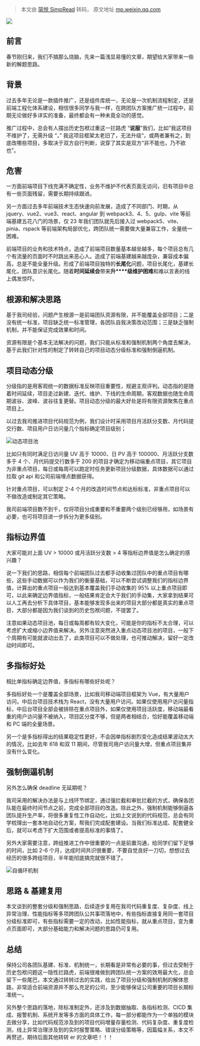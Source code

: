 > 本文由 [简悦 SimpRead](http://ksria.com/simpread/) 转码， 原文地址 [mp.weixin.qq.com](https://mp.weixin.qq.com/s/Tg6SuSPFcfiaH6mSoZ9h2w)

![](https://mmbiz.qpic.cn/mmbiz_png/T81bAV0NNN9XsAgiaOUNG4HmEjomvBLcqxyJarP6vUZcRxiazpH3xaicZVswq5MibkiauibPzicQblxcibowSI6ABjwqTw/640?wx_fmt=png&from=appmsg)

前言
--

春节刚归来，我们不搞那么烧脑，先来一篇浅显易懂的文章，期望给大家带来一些新的解题思路。

背景
--

过去多年无论是一款插件推广，还是组件库统一，无论是一次机制流程制定，还是前端工程化体系建设，相信很多同学与我一样，在跨团队方案推广统一过程中，前期无论做好多详实的准备，最终都会有一种未竟全功的感觉。

推广过程中，总会有人摆出历史包袱过重这一拦路虎 “**说服**”我们，比如”我这项目不维护了，无需升级 “，” 我这项目框架太老旧了，无法升级“，或两者兼有之，到底改哪些项目，多取决于双方自行判断，说穿了其实是双方“非不能也，乃不欲也”。

危害
--

一方面前端项目下线充满不确定性，业务不维护不代表页面无访问，旧有项目中总有一些页面残留，需要长期持续跟进。

另一方面过去多年前端技术生态快速向前发展，造成了不同部门、时期，从 jquery、vue2、vue3、react、angular 到 webpack3、4、5、gulp、vite 等前端基建五花八门的场景，仅 23 年我们团队就先后接入过 webpack5、vite、pinia、rspack 等前端架构局部优化，跨团队统一需要做大量兼容工作，全量统一困难。

前端项目的业务和技术特点，造成了前端项目数量基本越垒越多，每个项目总有几个有流量的页面时不时跳出来恶心人。造成了前端基建越来越庞杂，兼容成本偏高，总是不能全量升级。形成了前端项目独特的**长尾化**问题，项目长尾化，基建长尾化，团队意识长尾化。随着**时间延续会**带来**升****级维护困难**和难以言表的线上偶发惊吓。

根源和解决思路
-------

基于我司经验，问题产生根源一是前端团队资源有限，并不能覆盖全部项目；二是没有统一标准，项目缺乏统一标准管理，各团队自我决策改动范围；三是缺乏强制机制，并不能保证完成效果和时间。

资源有限是个基本无法解决的问题，我们只能从标准和强制机制两个角度去解决，基于此我们针对性的制定了转转自己的项目动态分级标准和强制倒逼机制。

项目动态分级
------

分级指的是用客观统一的数据标准反映项目重要性，规避主观评判。动态指的是随着时间延续，项目走过新建、迭代、维护、下线的生命周期，客观数据也随生命周期波谷、波峰、波谷往复更替。项目动态分级的最大好处是将有限资源聚焦在重点项目上。

以过去我司推进项目代码规范为例，我们设计时采用项目月活跃分支数、月代码提交行数、项目用户日访问量几个指标确定项目级别；

![](https://mmbiz.qpic.cn/mmbiz_png/T81bAV0NNN9XsAgiaOUNG4HmEjomvBLcqXOzFu5mjcBGkibSz2gsjzTqibOeibjI9w6KYt7mU66obmtcWXiaiaUMocFQ/640?wx_fmt=png&from=appmsg)动态项目池

比如只有同时满足日访问量 UV 高于 10000、日 PV 高于 100000、月活跃分支数多于 4 个、月代码提交行数多于 200 的项目才确定为移动端重点项目，其它项目为非重点项目，每日或每周可以跑定时任务更新项目分级数据，具体数据可以通过拉取 git api 和公司前端埋点数据获得。

针对重点项目，可以制定 2-4 个月的改造时间节点和达标标准，非重点项目可以不做改造或制定其它策略。

我司前端项目数不到千，仅将项目分成重要和不重要两个级别已经够用，如场景有必要，也可将项目进一步拆分为更多级别。

指标边界值
-----

大家可能对上面 UV > 10000 或月活跃分支数 > 4 等指标边界值是怎么确定的感兴趣？

说一下我们的思路，相信每个前端团队过去都手动收集过团队中的重点项目有哪些，这些手动数据可以作为我们的衡量基础，可以不断尝试调整我们的指标边界值，计算出的重点项目一般达到基本覆盖我们手动收集的 95% 以上重点项目即可，以此来确定边界值指标，一般结果肯定会大于我们的手动集，大家拿到结果可以人工再去分析下具体项目，基本能够发现多出来的项目大部分都是真实的重点项目，大部分都是因为我们谈到的历史包袱问题，不提罢了。

注意如果动态项目池，每日或每周都有较大变化，可能是你的指标不太合理，可以考虑扩大或缩小边界值来解决。另外注意突然进入重点动态项目池的项目，一般下个周期有可能就波动出去了，此类项目可以不做处理，也可推动解决，留好一定改动时间即可。

多指标好处
-----

相比单指标确定边界值，多指标有哪些好处呢？

多指标好处一个是覆盖全部场景，比如我司移动端项目框架为 Vue，有大量用户访问，中后台项目技术栈为 React，没有大量用户访问。如果仅使用用户访问量指标，中后台项目全部会被排除在重点项目外，如果仅使用项目活跃度，移动端最看重的用户访问量不被纳入，项目区分度不够，但是两者相结合，恰好能覆盖移动端和 PC 端的全量场景。

另一个是多指标得出的结果稳定性更好，不会因单指标剧烈变化造成结果波动太大的情况，比如去年 618 和双 11 期间，尽管我司用户访问量大增，但重点项目集并没有什么变化。

强制倒逼机制
------

另外怎么确保 deadline 无延期呢？

我司采用的解决办法是与上线环节绑定，通过强拦截和审批拦截的方式，确保各团队能在最终时间节点之前，完成全部项目的改造。除此之外，强制机制能够倒逼各团队提升生产率，将很多重复性工作自动化，比如上文说到的代码规范，总会有同学梳理出一套本地自动化方案，帮我们完成配套建设。当我们标准达成、配套健全后，就可以考虑下扩大范围或者提高标准的事情了。

另外大家需要注意，跨组推进工作中很重要的一点是前置沟通，给同学们留下足够的时间，比如 2-6 个月，达成时间共识很重要，不要自觉良好一刀切，想想过去经历的很多跨组项目，半年能彻底搞完就很不错了。

![](https://mmbiz.qpic.cn/mmbiz_png/T81bAV0NNN9XsAgiaOUNG4HmEjomvBLcq1rqGYDc27DHF9K3FeFSZ3zdEleqC38cz0sxDqAhiaZm8caGG7Ta4RpA/640?wx_fmt=png&from=appmsg)自循环机制

思路 & 基建复用
---------

本文谈到的整套分级和强制思路，后续逐步复用在我司代码重复度、复杂度、线上异常治理、性能指标等多项跨团队公共事项落地中，有些指标直接复用同一套项目分级标准即可，有些指标需要一定的改动，比如性能指标，就从重点项目，变为重点页面即可，大部分基础能力和解决问题的思路仍可复用。

总结
--

保持公司各团队基建、标准、机制统一，长期看是非常有必要的事，但过去受制于历史包袱问题这一隐性拦路虎，前端很难做到跨团队统一方案的效用最大化，总会留下一些尾巴，本文通过转转过去的实践，给出了项目分级和强制机制的解体思路，非常适合前端资源并不那么充足的公司，至少能够保证公司重要的项目长期标准统一。

另外整个思路的落地，除标准制定外，还涉及到数据抽取、各指标检测、CICD 集成、报警机制、系统开发等多方面的具体工作，每一部分都能作为一个单独的模块去做分享，比如代码规范涉及到的项目代码增量存量检测、代码复杂度、重复度检测，线上异常治理涉及到的实时报警策略、错误分级策略等，因篇幅关系，本文不再赘述，期待后面其他转转 er 的文章吧！！！